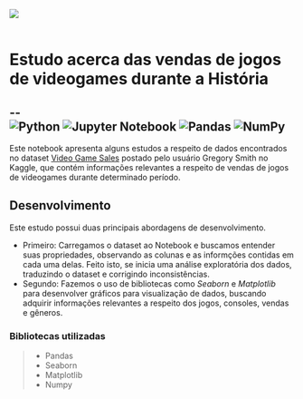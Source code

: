 <img src ='https://i.pinimg.com/originals/f7/0d/a5/f70da59711a903515d6aed0ee62b92cc.jpg' align = "center"><br><br>
# Estudo acerca das vendas de jogos de videogames durante a História
--<br>
![Python](https://img.shields.io/badge/python-3670A0?style=for-the-badge&logo=python&logoColor=ffdd54) ![Jupyter Notebook](https://img.shields.io/badge/jupyter-%23FA0F00.svg?style=for-the-badge&logo=jupyter&logoColor=white) ![Pandas](https://img.shields.io/badge/pandas-%23150458.svg?style=for-the-badge&logo=pandas&logoColor=white) ![NumPy](https://img.shields.io/badge/numpy-%23013243.svg?style=for-the-badge&logo=numpy&logoColor=white)
--

Este notebook apresenta alguns estudos a respeito de dados encontrados no dataset 
<a href="https://www.kaggle.com/datasets/gregorut/videogamesales">Video Game Sales</a> postado pelo usuário Gregory Smith no Kaggle, que contém informações 
relevantes a respeito de vendas de jogos de videogames durante determinado período.

## Desenvolvimento

Este estudo possui duas principais abordagens de desenvolvimento. 
- Primeiro: Carregamos o dataset ao Notebook e buscamos entender suas propriedades, observando as colunas e as informções contidas em cada uma delas. Feito isto, se inicia uma análise exploratória dos dados, traduzindo o dataset e corrigindo inconsistências.
- Segundo: Fazemos o uso de bibliotecas como *Seaborn* e *Matplotlib* para desenvolver gráficos para visualização de dados, buscando adquirir informações relevantes a respeito dos jogos, consoles, vendas e gêneros.

### Bibliotecas utilizadas
> - Pandas
> - Seaborn
> - Matplotlib
> - Numpy
